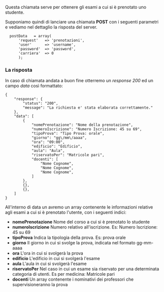 Questa chiamata serve per ottenere gli esami a cui si è prenotato uno studente.

Supponiamo quindi di lanciare una chiamata **POST** con i seguenti parametri e vediamo nel dettaglio la risposta del server.

```
  postData   = array(
      'request'   => 'prenotazioni', 
      'user'      => 'username',
      'password'  => 'password',
      'carriera'  => 0
      );
```

### La risposta
In caso di chiamata andata a buon fine otterremo un _response 200_ ed un campo _data_ così formattato:

```
{
    "response": {
        "status": "200",
        "message": "La richiesta e' stata elaborata correttamente."
    },
    "data": [
        {
            "nomePrenotazione": "Nome della prenotazione",
            "numeroIscrizione": "Numero Iscrizione: 45 su 69",
            "tipoProva": "Tipo Prova: orale",
            "giorno": "gg\/mm\/aaaa",
            "ora": "09:00",
            "edificio": "Edificio",
            "aula": "Aula",
            "riservatoPer": "Matricole pari",
            "docenti": [
                "Nome Cognome",
                "Nome Cognome",
                "Nome Cognome",
            ]
        },
        {},
        {},
    ]
}
```

All'interno di data un avremo un array contenente le informazioni relative agli esami a cui si è prenotato l'utente, con i seguenti indici: 

* **nomePrenotazione** Nome del corso a cui si è prenotato lo studente
* **numeroIscrizione** Numero relativo all'iscrizione. Es: Numero Iscrizione: 45 su 69
* **tipoProva** Indica la tipologia della prova. Es: prova orale
* **giorno** Il giorno in cui si svolge la prova, indicata nel formato gg-mm-aaaa
* **ora** L'ora in cui si svolgerà la prova
* **edificio** L'edificio in cui si svolgerà l'esame
* **aula** L'aula in cui si svolgerà l'esame
* **riservatoPer** Nel caso in cui un esame sia riservato per una determinata categoria di utenti. Es per medicina: Matricole pari
* **docenti** Un array contenente i nominativi dei professori che supervisioneranno la prova